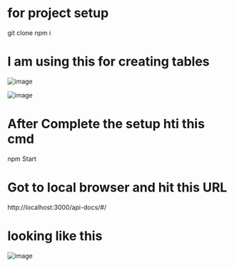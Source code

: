 # for project setup
git clone
npm i 

# I am using this for creating tables 

![image](https://github.com/user-attachments/assets/6cc2a5e1-2db7-477a-998b-b38c80d5234a)



![image](https://github.com/user-attachments/assets/4c7e0870-4b56-4810-848c-2536adb057e1)



# After Complete the setup hti this cmd

npm Start


# Got to local browser and hit this URL

http://localhost:3000/api-docs/#/

# looking like this

![image](https://github.com/user-attachments/assets/1480071c-1e85-42f3-8dbf-f9a2e1037d6f)
  


